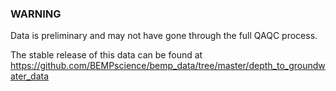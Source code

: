 ### WARNING 
Data is preliminary and may not have gone through the full QAQC process.  

The stable release of this data can be found at<br>
https://github.com/BEMPscience/bemp_data/tree/master/depth_to_groundwater_data
